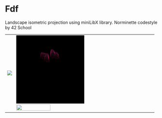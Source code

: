 # Fdf
Landscape isometric projection using miniLibX library. Norminette codestyle by 42 School
<div>
    <table>
      <tr>
          <td>
                <img src="gifs/mars_square.gif"/>
          </td>
          <td>
              <div>
                  <img src="gifs/heart_square.gif" width=50% height=50%/>
              </div>
              <div>
                  <img src="gifs/t1_square.gif" width=50% height=50%/>
              </div>
          </td>
        </tr>
    </table>
</div>
